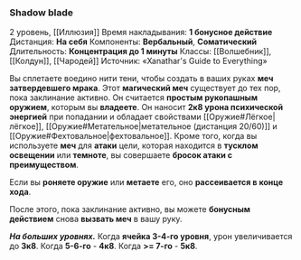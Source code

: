 ### Shadow blade

2 уровень, [[Иллюзия]]
Время накладывания: **1 бонусное действие**
Дистанция: **На себя**
Компоненты: **Вербальный**, **Соматический**
Длительность: **Концентрация до 1 минуты**
Классы: [[Волшебник]], [[Колдун]], [[Чародей]]
Источник: «Xanathar's Guide to Everything»

Вы сплетаете воедино нити тени, чтобы создать в ваших руках **меч затвердевшего мрака**. Этот **магический меч** существует до тех пор, пока заклинание активно. Он считается **простым рукопашным оружием**, которым вы **владеете**. Он наносит **2к8 урона психической энергией** при попадании и обладает свойствами [[Оружие#Лёгкое|лёгкое]], [[Оружие#Метательное|метательное (дистанция 20/60)]] и [[Оружие#Фехтовальное|фехтовальное]]. Кроме того, когда вы используете **меч** для **атаки** цели, которая находится в **тусклом освещении** или **темноте**, вы совершаете **бросок атаки с преимуществом**.

Если вы **роняете оружие** или **метаете** его, оно **рассеивается в конце хода**.

После этого, пока заклинание активно, вы можете **бонусным действием** снова **вызвать меч** в вашу руку.

**_На больших уровнях._** Когда **ячейка 3-4-го уровня**, урон увеличивается до **3к8**. Когда **5-6-го** - **4к8**. Когда **>= 7-го** - **5к8**.